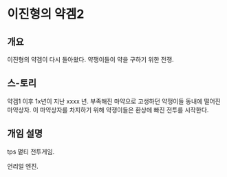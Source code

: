 # 이진형의 약겜2

## 개요

이진형의 약겜이 다시 돌아왔다. 약쟁이들이 약을 구하기 위한 전쟁.

## 스-토리

약겜1 이후 1x년이 지난 xxxx 년. 부족해진 마약으로 고생하던 약쟁이들 동내에 떨어진 마약상자. 이 마약상자를 차지하기 위해 약쟁이들은 환상에 빠진 전투를 시작한다.

## 개임 설명

tps 멑티 전투게임.

언리얼 엔진.


